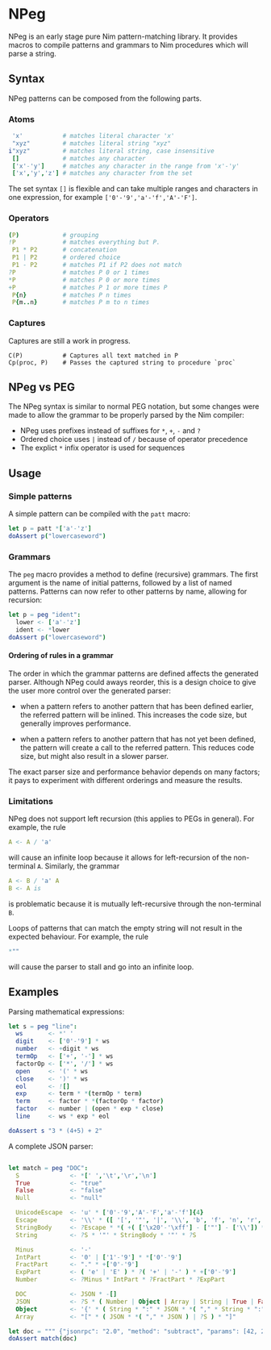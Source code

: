
# NPeg

NPeg is an early stage pure Nim pattern-matching library. It provides macros to compile
patterns and grammars to Nim procedures which will parse a string.

## Syntax

NPeg patterns can be composed from the following parts.


### Atoms

```nim
 'x'           # matches literal character 'x'
 "xyz"         # matches literal string "xyz"
i"xyz"         # matches literal string, case insensitive
 []            # matches any character
 ['x'-'y']     # matches any character in the range from 'x'-'y'
 ['x','y','z'] # matches any character from the set
```

The set syntax `[]` is flexible and can take multiple ranges and characters in
one expression, for example `['0'-'9','a'-'f','A'-'F']`.

### Operators

```nim
(P)            # grouping
!P             # matches everything but P.
 P1 * P2       # concatenation
 P1 | P2       # ordered choice
 P1 - P2       # matches P1 if P2 does not match
?P             # matches P 0 or 1 times
*P             # matches P 0 or more times
+P             # matches P 1 or more times P
 P{n}          # matches P n times
 P{m..n}       # matches P m to n times
```

### Captures

Captures are still a work in progress.

```
C(P)           # Captures all text matched in P
Cp(proc, P)    # Passes the captured string to procedure `proc`
```


## NPeg vs PEG

The NPeg syntax is similar to normal PEG notation, but some changes were made
to allow the grammar to be properly parsed by the Nim compiler:

- NPeg uses prefixes instead of suffixes for `*`, `+`, `-` and `?`
- Ordered choice uses `|` instead of `/` because of operator precedence
- The explict `*` infix operator is used for sequences


## Usage

### Simple patterns

A simple pattern can be compiled with the `patt` macro:

```nim
let p = patt *['a'-'z']
doAssert p("lowercaseword")
```

### Grammars

The `peg` macro provides a method to define (recursive) grammars. The first
argument is the name of initial patterns, followed by a list of named patterns.
Patterns can now refer to other patterns by name, allowing for recursion:

```nim
let p = peg "ident":
  lower <- ['a'-'z']
  ident <- *lower
doAssert p("lowercaseword")
```


#### Ordering of rules in a grammar

The order in which the grammar patterns are defined affects the generated parser.
Although NPeg could aways reorder, this is a design choice to give the user
more control over the generated parser:

* when a pattern refers to another pattern that has been defined earlier, the
  referred pattern will be inlined. This increases the code size, but generally
  improves performance.

* when a pattern refers to another pattern that has not yet been defined, the
  pattern will create a call to the referred pattern. This reduces code size, but
  might also result in a slower parser.

The exact parser size and performance behavior depends on many factors; it pays
to experiment with different orderings and measure the results.


### Limitations

NPeg does not support left recursion (this applies to PEGs in general). For
example, the rule 

```nim
A <- A / 'a'
```

will cause an infinite loop because it allows for left-recursion of the
non-terminal `A`. Similarly, the grammar

```nim
A <- B / 'a' A
B <- A is
```

is problematic because it is mutually left-recursive through the non-terminal
`B`.


Loops of patterns that can match the empty string will not result in the
expected behaviour. For example, the rule

```nim
*""
```

will cause the parser to stall and go into an infinite loop.



## Examples

Parsing mathematical expressions:

```nim
let s = peg "line":
  ws       <- *' '
  digit    <- ['0'-'9'] * ws
  number   <- +digit * ws
  termOp   <- ['+', '-'] * ws
  factorOp <- ['*', '/'] * ws
  open     <- '(' * ws
  close    <- ')' * ws
  eol      <- ![]
  exp      <- term * *(termOp * term)
  term     <- factor * *(factorOp * factor)
  factor   <- number | (open * exp * close)
  line     <- ws * exp * eol

doAssert s "3 * (4+5) + 2"
```


A complete JSON parser:

```nim

let match = peg "DOC":
  S              <- *[' ','\t','\r','\n']
  True           <- "true"
  False          <- "false"
  Null           <- "null"

  UnicodeEscape  <- 'u' * ['0'-'9','A'-'F','a'-'f']{4}
  Escape         <- '\\' * ([ '[', '"', '|', '\\', 'b', 'f', 'n', 'r', 't' ] | UnicodeEscape)
  StringBody     <- ?Escape * *( +( ['\x20'-'\xff'] - ['"'] - ['\\']) * *Escape) 
  String         <- ?S * '"' * StringBody * '"' * ?S

  Minus          <- '-'
  IntPart        <- '0' | ['1'-'9'] * *['0'-'9']
  FractPart      <- "." * +['0'-'9']
  ExpPart        <- ( 'e' | 'E' ) * ?( '+' | '-' ) * +['0'-'9']
  Number         <- ?Minus * IntPart * ?FractPart * ?ExpPart

  DOC            <- JSON * -[]
  JSON           <- ?S * ( Number | Object | Array | String | True | False | Null ) * ?S
  Object         <- '{' * ( String * ":" * JSON * *( "," * String * ":" * JSON ) | ?S ) * "}"
  Array          <- "[" * ( JSON * *( "," * JSON ) | ?S ) * "]"

let doc = """ {"jsonrpc": "2.0", "method": "subtract", "params": [42, 23], "id": 1} """
doAssert match(doc)
```



